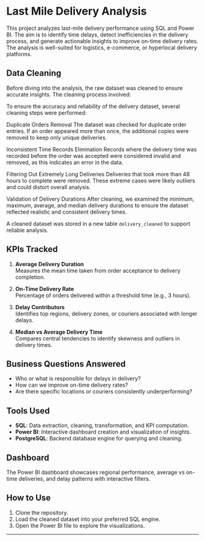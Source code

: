 # Last Mile Delivery Analysis

This project analyzes last-mile delivery performance using SQL and Power BI. The aim is to identify time delays, detect inefficiencies in the delivery process, and generate actionable insights to improve on-time delivery rates. The analysis is well-suited for logistics, e-commerce, or hyperlocal delivery platforms.

## Data Cleaning

Before diving into the analysis, the raw dataset was cleaned to ensure accurate insights. The cleaning process involved:

To ensure the accuracy and reliability of the delivery dataset, several cleaning steps were performed:

Duplicate Orders Removal
The dataset was checked for duplicate order entries. If an order appeared more than once, the additional copies were removed to keep only unique deliveries.

Inconsistent Time Records Elimination
Records where the delivery time was recorded before the order was accepted were considered invalid and removed, as this indicates an error in the data.

Filtering Out Extremely Long Deliveries
Deliveries that took more than 48 hours to complete were removed. These extreme cases were likely outliers and could distort overall analysis.

Validation of Delivery Durations
After cleaning, we examined the minimum, maximum, average, and median delivery durations to ensure the dataset reflected realistic and consistent delivery times.

A cleaned dataset was stored in a new table `delivery_cleaned` to support reliable analysis.

## KPIs Tracked

1. **Average Delivery Duration**  
   Measures the mean time taken from order acceptance to delivery completion.

2. **On-Time Delivery Rate**  
   Percentage of orders delivered within a threshold time (e.g., 3 hours).

3. **Delay Contributors**  
   Identifies top regions, delivery zones, or couriers associated with longer delays.

4. **Median vs Average Delivery Time**  
   Compares central tendencies to identify skewness and outliers in delivery times.

## Business Questions Answered

- Who or what is responsible for delays in delivery?
- How can we improve on-time delivery rates?
- Are there specific locations or couriers consistently underperforming?

## Tools Used

- **SQL**: Data extraction, cleaning, transformation, and KPI computation.
- **Power BI**: Interactive dashboard creation and visualization of insights.
- **PostgreSQL**: Backend database engine for querying and cleaning.

## Dashboard

The Power BI dashboard showcases regional performance, average vs on-time deliveries, and delay patterns with interactive filters.

## How to Use

1. Clone the repository.
2. Load the cleaned dataset into your preferred SQL engine.
3. Open the Power BI file to explore the visualizations.


---

